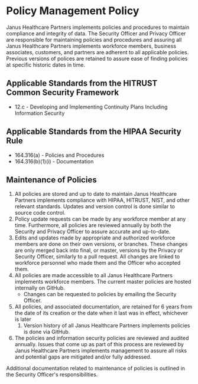 # Policy Management Policy

Janus Healthcare Partners implements policies and procedures to maintain compliance and integrity of data. The Security Officer and Privacy Officer are responsible for maintaining policies and procedures and assuring all Janus Healthcare Partners implements workforce members, business associates, customers, and partners are adherent to all applicable policies. Previous versions of polices are retained to assure ease of finding policies at specific historic dates in time.

## Applicable Standards from the HITRUST Common Security Framework

* 12.c - Developing and Implementing Continuity Plans Including Information Security

## Applicable Standards from the HIPAA Security Rule

* 164.316(a) - Policies and Procedures
* 164.316(b)(1)(i) - Documentation

## Maintenance of Policies

1. All policies are stored and up to date to maintain Janus Healthcare Partners implements compliance with HIPAA, HITRUST, NIST, and other relevant standards. Updates and version control is done similar to source code control.
2. Policy update requests can be made by any workforce member at any time. Furthermore, all policies are reviewed annually by both the Security and Privacy Officer to assure accurate and up-to-date.
3. Edits and updates made by appropriate and authorized workforce members are done on their own versions, or branches. These changes are only merged back into final, or master, versions by the Privacy or Security Officer, similarly to a pull request. All changes are linked to workforce personnel who made them and the Officer who accepted them.
4. All policies are made accessible to all Janus Healthcare Partners implements workforce members. The current master policies are hosted internally on GitHub.
	* Changes can be requested to policies by emailing the Security Officer. 
5. All policies, and associated documentation, are retained for 6 years from the date of its creation or the date when it last was in effect, whichever is later
	1. Version history of all Janus Healthcare Partners implements policies is done via GitHub.
6. The policies and information security policies are reviewed and audited annually. Issues that come up as part of this process are reviewed by Janus Healthcare Partners implements management to assure all risks and potential gaps are mitigated and/or fully addressed.

Additional documentation related to maintenance of policies is outlined in the Security Officer's responsibilities.
